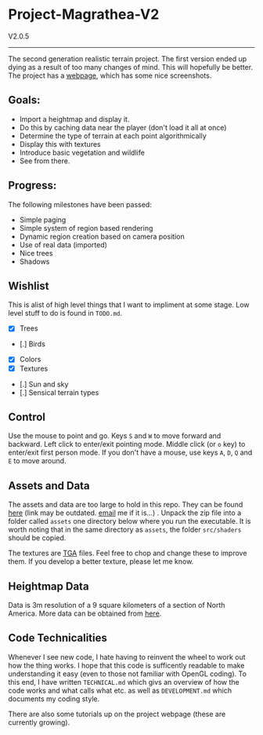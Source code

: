 Project-Magrathea-V2
====================
V2.0.5

----------

The second generation realistic terrain project.
The first version ended up dying as a result of too many changes of mind.  This will hopefully be better.
The project has a [webpage][1], which has some nice screenshots.

Goals:
------
 * Import a heightmap and display it.
 * Do this by caching data near the player (don't load it all at once)
 * Determine the type of terrain at each point algorithmically
 * Display this with textures
 * Introduce basic vegetation and wildlife 
 * See from there.

Progress:
---------
The following milestones have been passed:

 * Simple paging
 * Simple system of region based rendering
 * Dynamic region creation based on camera position
 * Use of real data (imported)
 * Nice trees
 * Shadows

Wishlist
--------
This is alist of high level things that I want to impliment at some stage.  Low level stuff to do is found in `TODO.md`.

 * [x] Trees
 * [.] Birds
 * [x] Colors
 * [x] Textures
 * [.] Sun and sky
 * [.] Sensical terrain types

Control
-------
Use the mouse to point and go.  Keys `S` and `W` to move forward and backward.  Left click to enter/exit pointing mode.  Middle click (or `o` key) to enter/exit first person mode.  If you don't have a mouse, use keys `A`, `D`, `Q` and `E` to move around.

Assets and Data
---------------
The assets and data are too large to hold in this repo.  They can be found [here][2] (link may be outdated.  [email][4] me if it is...) .  Unpack the zip file into a folder called `assets` one directory below where you run the executable.  It is worth noting that in the same directory as `assets`, the folder `src/shaders` should be copied.

The textures are [TGA][1] files.  Feel free to chop and change these to improve them.  If you develop a better texture, please let me know.

Heightmap Data
--------------
Data is 3m resolution of a 9 square kilometers of a section of North America.  More data can be obtained from [here][3].

Code Technicalities
-------------------
Whenever I see new code, I hate having to reinvent the wheel to work out how the thing works.  I hope that this code is sufficently readable to make understanding it easy (even to those not familiar with OpenGL coding).  To this end, I have written `TECHNICAL.md` which givs an overview of how the code works and what calls what etc. as well as `DEVELOPMENT.md` which documents my coding style.

There are also some tutorials up on the project webpage (these are currently growing).

[2]: http://www.ked.co.za/temp/assets.zip "Sample formatted data obtainable here"
[3]: http://viewer.nationalmap.gov/viewer/ "More raw data obtainable here"
[4]: mailto:robert.spencer94@gmail.com
[1]: http://www.paulbourke.net/dataformats/tga/